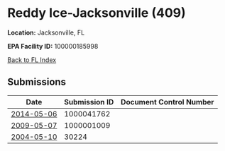 # Reddy Ice-Jacksonville (409)

**Location:** Jacksonville, FL

**EPA Facility ID:** 100000185998

[Back to FL Index](../../index.md)

## Submissions

| Date | Submission ID | Document Control Number |
|------|--------------|-------------------------|
| [2014-05-06](submissions/1000041762.md) | 1000041762 |  |
| [2009-05-07](submissions/1000001009.md) | 1000001009 |  |
| [2004-05-10](submissions/30224.md) | 30224 |  |
